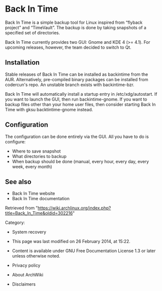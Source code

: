 Back In Time
============

Back In Time is a simple backup tool for Linux inspired from “flyback
project” and “TimeVault”. The backup is done by taking snapshots of a
specified set of directories.

Back In Time currently provides two GUI: Gnome and KDE 4 (>= 4.1). For
upcoming releases, however, the team decided to switch to Qt.

Installation
------------

Stable releases of Back In Time can be installed as backintime from the
AUR. Alternatively, pre-compiled binary packages can be installed from
codercun's repo. An unstable branch exists with backintime-bzr.

Back In Time will automatically install a startup entry in
/etc/xdg/autostart. If you want to launch the GUI, then run
backintime-gnome. If you want to backup files other than your home user
files, then consider starting Back In Time with gksu backtintime-gnome
instead.

Configuration
-------------

The configuration can be done entirely via the GUI. All you have to do
is configure:

-   Where to save snapshot
-   What directories to backup
-   When backup should be done (manual, every hour, every day, every
    week, every month)

See also
--------

-   Back In Time website
-   Back In Time documentation

Retrieved from
"https://wiki.archlinux.org/index.php?title=Back_In_Time&oldid=302216"

Category:

-   System recovery

-   This page was last modified on 26 February 2014, at 15:22.
-   Content is available under GNU Free Documentation License 1.3 or
    later unless otherwise noted.
-   Privacy policy
-   About ArchWiki
-   Disclaimers
